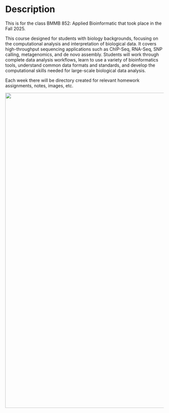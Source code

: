 # Description
This is for the class BMMB 852: Applied Bioinformatic that took place in the Fall 2025. 

This course designed for students with biology backgrounds, focusing on the computational analysis and interpretation of biological data. It covers high-throughput sequencing applications such as ChIP-Seq, RNA-Seq, SNP calling, metagenomics, and de novo assembly. Students will work through complete data analysis workflows, learn to use a variety of bioinformatics tools, understand common data formats and standards, and develop the computational skills needed for large-scale biological data analysis.

Each week there will be directory created for relevant homework assignments, notes, images, etc. 

<img src="https://github.com/user-attachments/assets/65f02285-b4d7-4301-a450-8da3ab289ad5" width="1000">
